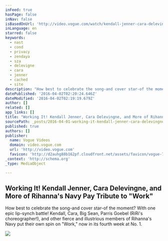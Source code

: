 ```yaml
---
inFeed: true
hasPage: false
inNav: false
isBasedOnUrl: 'http://video.vogue.com/watch/kendall-jenner-cara-delevingne-lip-synch-work-rihanna'
inLanguage: en
starred: false
keywords:
  - nast
  - cond
  - privacy
  - zendaya
  - sza
  - delevigne
  - cara
  - jenner
  - cached
  - site
description: "How best to celebrate the song-and cover star-of the moment? With one epic lip-synch battle! Kendall, Cara, Big Sean, Parris Goebel (RiRi's choreographer!), and other fierce and illustrious members of Rihanna's Navy put their own spin on \"Work,\" now in its fourth week at No. 1."
datePublished: '2016-04-02T02:20:24.646Z'
dateModified: '2016-04-02T02:19:19.679Z'
author: []
related: []
app_links: []
title: "Working It! Kendall Jenner, Cara Delevingne, and More of Rihanna's Navy Pay Tribute to \"Work\""
sourcePath: _posts/2016-04-01-working-it-kendall-jenner-cara-delevingne-and-more-of-rih.md
published: true
authors: []
publisher:
  name: Vogue Videos
  domain: video.vogue.com
  url: 'http://video.vogue.com'
  favicon: 'http://d2auhg88b162pf.cloudfront.net/assets/favicon/vogue-73de2d3d460239b6c4863cbb0fae1bd4.png'
_context: 'http://schema.org'
_type: MediaObject

---
```

<article style=""><h1>Working It! Kendall Jenner, Cara Delevingne, and More of Rihanna's Navy Pay Tribute to "Work"</h1><p>How best to celebrate the song-and cover star-of the moment? With one epic lip-synch battle! Kendall, Cara, Big Sean, Parris Goebel (RiRi's choreographer!), and other fierce and illustrious members of Rihanna's Navy put their own spin on "Work," now in its fourth week at No. 1.</p><img src="https://s3-us-west-2.amazonaws.com/the-grid-img/p/f8c01080fe142eed00b30bcbdcdc7f92a442f440.jpg" /></article>